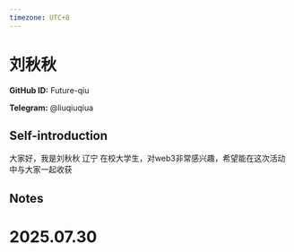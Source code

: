 ```yaml
---
timezone: UTC+8
---
```


# 刘秋秋

**GitHub ID:** Future-qiu

**Telegram:** @liuqiuqiua

## Self-introduction

大家好，我是刘秋秋  辽宁 在校大学生，对web3非常感兴趣，希望能在这次活动中与大家一起收获

## Notes

<!-- Content_START -->

# 2025.07.30


<!-- Content_END -->
